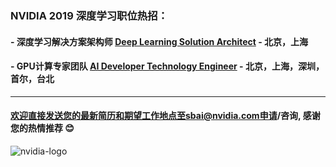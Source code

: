 
### NVIDIA 2019 深度学习职位热招：


#### - 深度学习解决方案架构师 [Deep Learning Solution Architect](/Deep-Learning-Solution-Architect.md) - 北京，上海

#### - GPU计算专家团队 [AI Developer Technology Engineer](/AI_Developer_Technology_Engineer.md) - 北京，上海，深圳，首尔，台北


----
#### 欢迎直接发送您的最新简历和期望工作地点至sbai@nvidia.com申请/咨询, 感谢您的热情推荐 :blush:


![nvidia-logo](https://blogs.nvidia.com/wp-content/uploads/2018/04/23-deepcore-orbit-star.jpg)
